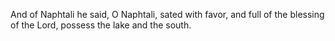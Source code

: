And of Naphtali he said, O Naphtali, sated with favor, and full of the blessing of the Lord, possess the lake and the south.
